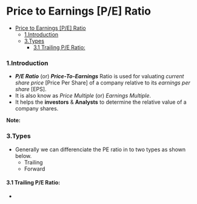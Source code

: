 # Price to Earnings [P/E] Ratio

- [Price to Earnings \[P/E\] Ratio](#price-to-earnings-pe-ratio)
    - [1.Introduction](#1introduction)
    - [3.Types](#3types)
      - [3.1 Trailing P/E Ratio:](#31-trailing-pe-ratio)

### 1.Introduction
- ***P/E Ratio*** (or) ***Price-To-Earnings*** Ratio is used for valuating *current share price* [Price Per Share] of a company relative to its *earnings per share* [EPS].
- It is also know as *Price Multiple* (or) *Earnings Multiple*.
- It helps the **investors** & **Analysts** to determine the relative value of a company shares.

**Note:**  
[^1]: Companies that have no earnings or that are losing money do not have a P/E ratio because there is nothing to put in the denominator.

### 3.Types
- Generally we can differenciate the PE ratio in to two types as shown below.
  - Trailing 
  - Forward

#### 3.1 Trailing P/E Ratio:
- 